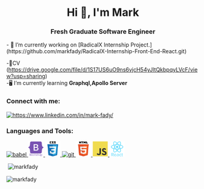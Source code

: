 <h1 align="center">Hi 👋, I'm Mark</h1> <h3 align="center">Fresh Graduate Software Engineer</h3> - 🔭 I’m currently working on [RadicalX Internship Project.]
(https://github.com/markfady/RadicalX-Internship-Front-End-React.git)                                                                                                      

-:page_with_curl:CV (https://drive.google.com/file/d/1S17US6uO9ns6vjcH54yJltQkbpqyLVcF/view?usp=sharing)                                                          
-:desktop_computer:	 I’m currently learning **Graphql,Apollo Server**  
                                                                                                                                                                         
 <h3 align="left">Connect with me:</h3> <p align="left"> <a href="https://linkedin.com/in/mark-fady" target="blank"><img align="center" src="https://raw.githubusercontent.com/rahuldkjain/github-profile-readme-generator/master/src/images/icons/Social/linked-in-alt.svg" alt="https://www.linkedin.com/in/mark-fady/" height="30" width="40" /></a> </p> <h3 align="left">Languages and Tools:</h3> <p align="left"> <a href="https://babeljs.io/" target="_blank" rel="noreferrer"> <img src="https://www.vectorlogo.zone/logos/babeljs/babeljs-icon.svg" alt="babel" width="40" height="40"/> </a> <a href="https://getbootstrap.com" target="_blank" rel="noreferrer"> <img src="https://raw.githubusercontent.com/devicons/devicon/master/icons/bootstrap/bootstrap-plain-wordmark.svg" alt="bootstrap" width="40" height="40"/> </a> <a href="https://www.w3schools.com/css/" target="_blank" rel="noreferrer"> <img src="https://raw.githubusercontent.com/devicons/devicon/master/icons/css3/css3-original-wordmark.svg" alt="css3" width="40" height="40"/> </a> <a href="https://git-scm.com/" target="_blank" rel="noreferrer"> <img src="https://www.vectorlogo.zone/logos/git-scm/git-scm-icon.svg" alt="git" width="40" height="40"/> </a> <a href="https://www.w3.org/html/" target="_blank" rel="noreferrer"> <img src="https://raw.githubusercontent.com/devicons/devicon/master/icons/html5/html5-original-wordmark.svg" alt="html5" width="40" height="40"/> </a> <a href="https://developer.mozilla.org/en-US/docs/Web/JavaScript" target="_blank" rel="noreferrer"> <img src="https://raw.githubusercontent.com/devicons/devicon/master/icons/javascript/javascript-original.svg" alt="javascript" width="40" height="40"/> </a> <a href="https://reactjs.org/" target="_blank" rel="noreferrer"> <img src="https://raw.githubusercontent.com/devicons/devicon/master/icons/react/react-original-wordmark.svg" alt="react" width="40" height="40"/> </a> </p> <p>&nbsp;<img align="center" src="https://github-readme-stats.vercel.app/api?username=markfady&show_icons=true&locale=en" alt="markfady" /></p> <p><img align="center" src="https://github-readme-streak-stats.herokuapp.com/?user=markfady&" alt="markfady" /></p>

